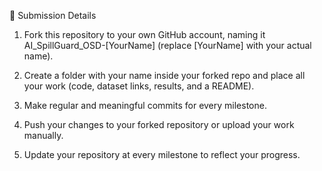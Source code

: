 📌 Submission Details

1. Fork this repository to your own GitHub account, naming it AI_SpillGuard_OSD-[YourName] (replace [YourName] with your actual name).

2. Create a folder with your name inside your forked repo and place all your work (code, dataset links, results, and a README).

3. Make regular and meaningful commits for every milestone.

4. Push your changes to your forked repository or upload your work manually.

5. Update your repository at every milestone to reflect your progress.
